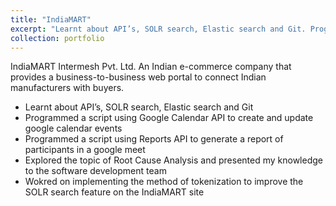 ```yaml
---
title: "IndiaMART"
excerpt: "Learnt about API’s, SOLR search, Elastic search and Git. Programmed a script using Google Calendar API to create and update google calendar events. Programmed a script using Reports API to generate a report of participants in a google meet. Explored the topic of Root Cause Analysis and presented my knowledge to the software development team. Wokred on implementing the method of tokenization to improve the SOLR search feature on the IndiaMART site<br/><img src='/images/500x300.png'>"
collection: portfolio
---
```

IndiaMART Intermesh Pvt. Ltd. An Indian e-commerce company that provides a business-to-business web portal to connect Indian manufacturers with buyers.

* Learnt about API’s, SOLR search, Elastic search and Git
* Programmed a script using Google Calendar API to create and update google calendar events
* Programmed a script using Reports API to generate a report of participants in a google meet
* Explored the topic of Root Cause Analysis and presented my knowledge to the software development team
* Wokred on implementing the method of tokenization to improve the SOLR search feature on the IndiaMART site
